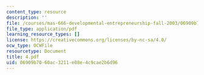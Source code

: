 ```yaml
---
content_type: resource
description: ''
file: /courses/mas-666-developmental-entrepreneurship-fall-2003/06909b7060ac3211e08e4c9cae2b6d96_4.pdf
file_type: application/pdf
learning_resource_types: []
license: https://creativecommons.org/licenses/by-nc-sa/4.0/
ocw_type: OCWFile
resourcetype: Document
title: 4.pdf
uid: 06909b70-60ac-3211-e08e-4c9cae2b6d96
---
```

